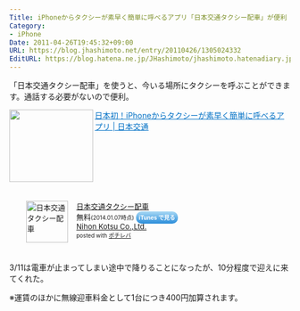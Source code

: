 ```yaml
---
Title: iPhoneからタクシーが素早く簡単に呼べるアプリ「日本交通タクシー配車」が便利
Category:
- iPhone
Date: 2011-04-26T19:45:32+09:00
URL: https://blog.jhashimoto.net/entry/20110426/1305024332
EditURL: https://blog.hatena.ne.jp/JHashimoto/jhashimoto.hatenadiary.jp/atom/entry/12921228815717257764
---
```



「日本交通タクシー配車」を使うと、今いる場所にタクシーを呼ぶことができます。通話する必要がないので便利。

<a href="http://www.nihon-kotsu.co.jp/about/release/110117.html" target="_blank"><img class="alignleft" align="left" border="0" src="http://capture.heartrails.com/150x130/shadow?http://www.nihon-kotsu.co.jp/about/release/110117.html" alt="" width="150" height="130" /></a><a style="color:#0070C5;" href="http://www.nihon-kotsu.co.jp/about/release/110117.html" target="_blank">日本初！iPhoneからタクシーが素早く簡単に呼べるアプリ | 日本交通</a><a href="http://b.hatena.ne.jp/entry/http://www.nihon-kotsu.co.jp/about/release/110117.html" target="_blank"><img border="0" src="http://b.hatena.ne.jp/entry/image/http://www.nihon-kotsu.co.jp/about/release/110117.html" alt="" /></a><br style="clear:both;" />

<div class="pochireba" style="margin-left:30px;text-align:left;font-size:small;padding:20px 0;/zoom: 1;overflow: hidden;"><a href="https://itunes.apple.com/jp/app/ri-ben-jiao-tongtakushi-pei/id413621592?mt=8&uo=4&at=10lrC7" target="_blank" ><img src="http://a1571.phobos.apple.com/us/r30/Purple/v4/02/65/91/026591d5-dc40-f408-7b78-6fb23e6836d6/mzl.skpbcfnq.200x200-75.png" alt="日本交通タクシー配車" width="75" height="75" style="float:left;margin:0 15px 0 0;width:75px;height:75px;" class="pochi_img" ></a><div class="pochi_info" style="text-align:left;/zoom: 1;overflow: hidden;"><div class="pochi_name"><a href="https://itunes.apple.com/jp/app/ri-ben-jiao-tongtakushi-pei/id413621592?mt=8&uo=4&at=10lrC7" target="_blank" >日本交通タクシー配車</a></div><div class="pochi_price" style="display:inline;">無料</div><div class="pochi_time" style="font-size:x-small;display:inline;">(2014.01.07時点)</div>&nbsp;<a href="https://itunes.apple.com/jp/app/ri-ben-jiao-tongtakushi-pei/id413621592?mt=8&uo=4&at=10lrC7" target="_blank" style="width:100px;color:#ffffff;background:#298CDA;font-size:10px;font-weight:bold;text-align:center;display:inline;text-decoration:none;border:0px;padding:5px;border-radius:10px;background:-moz-linear-gradient(rgba(85,182,237,0.5), rgba(41,140,218,1));background:-webkit-gradient(linear, 100% 0%, 100% 100%, from(rgba(85,182,237,0.5)), to(rgba(41,140,218,1)));white-space: nowrap;">iTunes で見る</a><div class="pochi_seller"><a href="https://itunes.apple.com/jp/artist/nihon-kotsu-co.-ltd./id413621595?uo=4&at=10lrC7" target="_blank" >Nihon Kotsu Co.,Ltd.</a></div></div><div class="pochi_post" style="font-size:x-small;">posted with <a href="http://pochireba.com" rel="nofollow" target="_blank">ポチレバ</a></div><div class="booklink-footer" style="clear: left"></div></div>

3/11は電車が止まってしまい途中で降りることになったが、10分程度で迎えに来てくれた。

※運賃のほかに無線迎車料金として1台につき400円加算されます。
